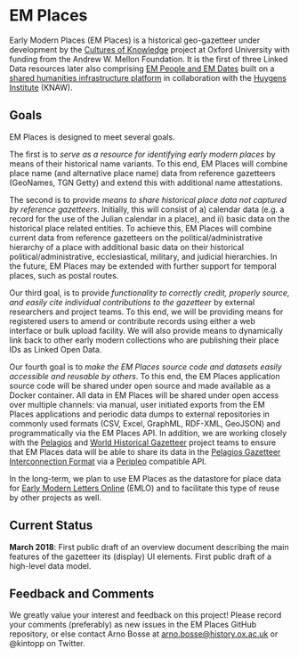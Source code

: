 # EM Places
Early Modern Places (EM Places) is a historical geo-gazetteer under development by the [Cultures of Knowledge][1] project at Oxford University with funding from the Andrew W. Mellon Foundation. It is the first of three Linked Data resources later also comprising [EM People and EM Dates][2] built on a [shared humanities infrastructure platform][3] in collaboration with the [Huygens Institute][8] (KNAW). 

## Goals
EM Places is designed to meet several goals. 

The first is to _serve as a resource for identifying early modern places_ by means of their historical name variants. To this end, EM Places will combine place name (and alternative place name) data from reference gazetteers (GeoNames, TGN Getty) and extend this with additional name attestations. 

The second is to provide _means to share historical place data not captured by reference gazetteers_. Initially, this will consist of a) calendar data (e.g. a record for the use of the Julian calendar in a place), and ii) basic data on the historical place related entities. To achieve this, EM Places will combine current data from reference gazetteers on the political/administrative hierarchy of a place with additional basic data on their historical political/administrative, ecclesiastical, military, and judicial hierarchies. In the future, EM Places may be extended with further support for temporal places, such as postal routes. 

Our third goal, is to provide _functionality to correctly credit, properly source, and easily cite individual contributions to the gazetteer_ by external researchers and project teams. To this end, we will be providing means for registered users to amend or contribute records using either a web interface or bulk upload facility. We will also provide means to dynamically link back to other early modern collections who are publishing their place IDs as Linked Open Data. 

Our fourth goal is to _make the EM Places source code and datasets easily accessible and reusable by others_. To this end, the EM Places application source code will be shared under open source and made available as a Docker container. All data in EM Places will be shared under open access over multiple channels: via manual, user initiated exports from the EM Places applications and periodic data dumps to external repositories in commonly used formats (CSV, Excel, GraphML, RDF-XML, GeoJSON) and programmatically via the EM Places API. In addition, we are working closely with the [Pelagios][4] and [World Historical Gazetteer][5] project teams to ensure that EM Places data will be able to share its data in the [Pelagios Gazetteer Interconnection Format][6] via a [Peripleo][7] compatible API.

In the long-term, we plan to use EM Places as the datastore for place data for [Early Modern Letters Online][9] (EMLO) and to facilitate this type of reuse by other projects as well. 

## Current Status
**March 2018**: First public draft of an overview document describing the main features of the gazetteer its (display) UI elements. First public draft of a high-level data model. 

## Feedback and Comments
We greatly value your interest and feedback on this project! Please record your comments (preferably) as new issues in the EM Places GitHub repository, or else contact Arno Bosse at arno.bosse@history.ox.ac.uk or @kintopp on Twitter.

[1]:	culturesofknowledge.org
[2]:	http://www.culturesofknowledge.org/?p=8455
[3]:	https://github.com/HuygensING/timbuctoo
[4]:	http://commons.pelagios.org
[5]:	http://whgazetteer.org
[6]:	https://github.com/pelagios/pelagios-cookbook/wiki/Pelagios-Gazetteer-Interconnection-Format
[7]:	https://github.com/pelagios/peripleo
[8]:  https://www.huygens.knaw.nl/?lang=en
[9]:  http://emlo.bodleian.ox.ac.uk
